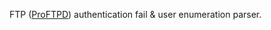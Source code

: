 FTP ([ProFTPD](https://en.wikipedia.org/wiki/ProFTPD)) authentication fail & user enumeration parser.